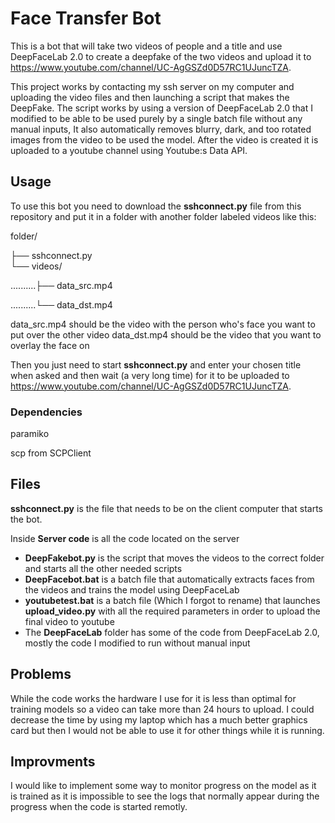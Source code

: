 # Face Transfer Bot

This is a bot that will take two videos of people and a title and use DeepFaceLab 2.0 to create a deepfake of the two videos and upload it
to https://www.youtube.com/channel/UC-AgGSZd0D57RC1UJuncTZA.

This project works by contacting my ssh server on my computer and uploading the video files and then launching a script that makes the DeepFake. The script works by using a version of DeepFaceLab 2.0 that I modified to be able to be used purely by a single batch file without any manual inputs, It also automatically removes blurry, dark, and too rotated images from the video to be used the model. After the video is created it is uploaded to a youtube channel using Youtube:s Data API.

## Usage
To use this bot you need to download the **sshconnect.py** file from this repository and put it in a folder with 
another folder labeled videos like this:

folder/

├── sshconnect.py   
└── videos/

..........├── data_src.mp4

..........└── data_dst.mp4

data_src.mp4 should be the video with the person who's face you want to put over the other video
data_dst.mp4 should be the video that you want to overlay the face on

Then you just need to start **sshconnect.py** and enter your chosen title when asked and then wait (a very long time) for it to be uploaded to https://www.youtube.com/channel/UC-AgGSZd0D57RC1UJuncTZA.

### Dependencies
paramiko

scp from SCPClient

## Files
**sshconnect.py** is the file that needs to be on the client computer that starts the bot.

Inside **Server code** is all the code located on the server
- **DeepFakebot.py** is the script that moves the videos to the correct folder and starts all the other needed scripts
- **DeepFacebot.bat** is a batch file that automatically extracts faces from the videos and trains the model using DeepFaceLab
- **youtubetest.bat** is a batch file (Which I forgot to rename) that launches **upload_video.py** with all the required parameters in order to upload the final video to youtube
- The **DeepFaceLab** folder has some of the code from DeepFaceLab 2.0, mostly the code I modified to run without manual input

## Problems
While the code works the hardware I use for it is less than optimal for training models so a video can take more than 24 hours to upload. I could decrease the time by using my laptop which has a much better graphics card but then I would not be able to use it for other things while it is running.

## Improvments
I would like to implement some way to monitor progress on the model as it is trained as it is impossible to see the logs that normally appear during the progress when the code is started remotly.
